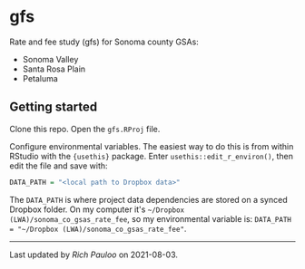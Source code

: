 # gfs

Rate and fee study (gfs) for Sonoma county GSAs: 

* Sonoma Valley  
* Santa Rosa Plain  
* Petaluma  

## Getting started

Clone this repo. Open the `gfs.RProj` file.  

Configure environmental variables. The easiest way to do this is from within RStudio with the `{usethis}` package. Enter `usethis::edit_r_environ()`, then edit the file and save with:

```R
DATA_PATH = "<local path to Dropbox data>"
```

The `DATA_PATH` is where project data dependencies are stored on a synced Dropbox folder. On my computer it's `~/Dropbox (LWA)/sonoma_co_gsas_rate_fee`, so my environmental variable is: `DATA_PATH = "~/Dropbox (LWA)/sonoma_co_gsas_rate_fee"`.  


***

Last updated by *Rich Pauloo* on 2021-08-03.  
